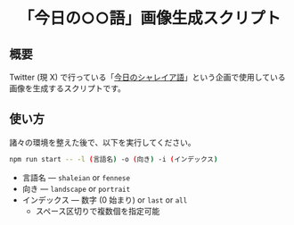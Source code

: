 <div align="center">
<h1>「今日の○○語」画像生成スクリプト</h1>
</div>


## 概要
Twitter (現 X) で行っている「[今日のシャレイア語](https://x.com/search?q=%23%E4%BB%8A%E6%97%A5%E3%81%AE%E3%82%B7%E3%83%A3%E3%83%AC%E3%82%A4%E3%82%A2%E8%AA%9E&f=live)」という企画で使用している画像を生成するスクリプトです。

## 使い方
諸々の環境を整えた後で、以下を実行してください。

```bash
npm run start -- -l (言語名) -o (向き) -i (インデックス)
```

- 言語名 — `shaleian` or `fennese`
- 向き — `landscape` or `portrait`
- インデックス — 数字 (0 始まり) or `last` or `all`
  - スペース区切りで複数個を指定可能
